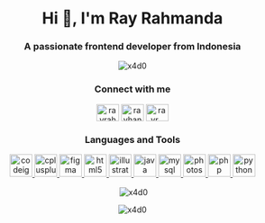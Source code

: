 <h1 align="center">Hi 👋, I'm Ray Rahmanda</h1>
<h3 align="center">A passionate frontend developer from Indonesia</h3>

<p align="center"> <img src="https://komarev.com/ghpvc/?username=x4d0&label=Profile%20views&color=0e75b6&style=flat" alt="x4d0" /> </p>

<h3 align="center">Connect with me</h3>
<p align="center">
<a href="https://twitter.com/rayrahmanda" target="blank"><img align="center" src="https://cdn.jsdelivr.net/npm/simple-icons@3.0.1/icons/twitter.svg" alt="rayrahmanda" height="30" width="40" /></a>
<a href="https://fb.com/rayhan.rahmanda" target="blank"><img align="center" src="https://cdn.jsdelivr.net/npm/simple-icons@3.0.1/icons/facebook.svg" alt="rayhan.rahmanda" height="30" width="40" /></a>
<a href="https://instagram.com/rayr._" target="blank"><img align="center" src="https://cdn.jsdelivr.net/npm/simple-icons@3.0.1/icons/instagram.svg" alt="rayr._" height="30" width="40" /></a>
</p>

<h3 align="center">Languages and Tools</h3>
<p align="center"> <a href="https://codeigniter.com" target="_blank"> <img src="https://cdn.worldvectorlogo.com/logos/codeigniter.svg" alt="codeigniter" width="40" height="40"/> </a> <a href="https://www.w3schools.com/cpp/" target="_blank"> <img src="https://devicons.github.io/devicon/devicon.git/icons/cplusplus/cplusplus-original.svg" alt="cplusplus" width="40" height="40"/> </a> <a href="https://www.figma.com/" target="_blank"> <img src="https://www.vectorlogo.zone/logos/figma/figma-icon.svg" alt="figma" width="40" height="40"/> </a> <a href="https://www.w3.org/html/" target="_blank"> <img src="https://devicons.github.io/devicon/devicon.git/icons/html5/html5-original-wordmark.svg" alt="html5" width="40" height="40"/> </a> <a href="https://www.adobe.com/in/products/illustrator.html" target="_blank"> <img src="https://www.vectorlogo.zone/logos/adobe_illustrator/adobe_illustrator-icon.svg" alt="illustrator" width="40" height="40"/> </a> <a href="https://www.java.com" target="_blank"> <img src="https://devicons.github.io/devicon/devicon.git/icons/java/java-original-wordmark.svg" alt="java" width="40" height="40"/> </a> <a href="https://www.mysql.com/" target="_blank"> <img src="https://devicons.github.io/devicon/devicon.git/icons/mysql/mysql-original-wordmark.svg" alt="mysql" width="40" height="40"/> </a> <a href="https://www.photoshop.com/en" target="_blank"> <img src="https://upload.wikimedia.org/wikipedia/commons/thumb/a/af/Adobe_Photoshop_Mobile_icon.svg/1200px-Adobe_Photoshop_Mobile_icon.svg.png" alt="photoshop" width="40" height="40"/> </a> <a href="https://www.php.net" target="_blank"> <img src="https://devicons.github.io/devicon/devicon.git/icons/php/php-original.svg" alt="php" width="40" height="40"/> </a> <a href="https://www.python.org" target="_blank"> <img src="https://devicons.github.io/devicon/devicon.git/icons/python/python-original.svg" alt="python" width="40" height="40"/> </a> </p>

<p align="center">&nbsp;<img align="center" src="https://github-readme-stats.vercel.app/api?username=x4d0&show_icons=true&locale=en" alt="x4d0" /></p>

<p align="center"><img align="center" src="https://github-readme-streak-stats.herokuapp.com/?user=x4d0&" alt="x4d0" /></p>


